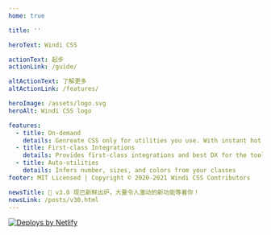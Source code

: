 ```yaml
---
home: true

title: ''

heroText: Windi CSS

actionText: 起步
actionLink: /guide/

altActionText: 了解更多
altActionLink: /features/

heroImage: /assets/logo.svg
heroAlt: Windi CSS logo

features:
  - title: On-demand
    details: Genreate CSS only for utilities you use. With instant hot reload and minimal reproduction size.
  - title: First-class Integrations
    details: Provides first-class integrations and best DX for the tools you love. Including Vite, Webpack, Nuxt, Svelte and more!
  - title: Auto-utilities
    details: Infers number, sizes, and colors from your classes
footer: MIT Licensed | Copyright © 2020-2021 Windi CSS Contributors

newsTitle: 🎉 v3.0 现已新鲜出炉，大量令人激动的新功能等着你！
newsLink: /posts/v30.html
---
```


<Sponsors />

<InlinePlayground 
  :input="`bg-gradient-to-r from-green-400 to-blue-500
m-4 px-4 py-3 text-white text-center italic rounded cursor-default 
transition-all duration-400
hover:rounded-2xl
dark:\(from-teal-400 to-yellow-500)`"
  :showCSS="true"
  :showMode="true"
  :showTabs="true"
  :showConfig="false"
  :enableConfig="true"
  :config="{
  shortcuts: {
    btn: 'py-2 px-4 font-semibold rounded-lg shadow-md',
    'btn-green': 'text-white bg-green-500 hover:bg-green-700',
  },
  theme: {
    extend: {
      colors: {
        primary: '#0ea5e9'
      }
    }
  }
}"
/>

<p class="flex justify-center opacity-75 mt-12">
  <a href="https://www.netlify.com" rel="noreferrer" target="_blank">
    <img src="/assets/netlify.svg" alt="Deploys by Netlify">
  </a>
</p>
